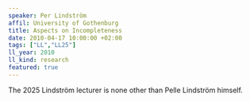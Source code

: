 ```yaml
---
speaker: Per Lindström
affil: University of Gothenburg
title: Aspects on Incompleteness
date: 2010-04-17 10:00:00 +02:00
tags: ["LL","LL25"]
ll_year: 2010
ll_kind: research
featured: true
---
```

The 2025 Lindström lecturer is none other than Pelle Lindström himself.